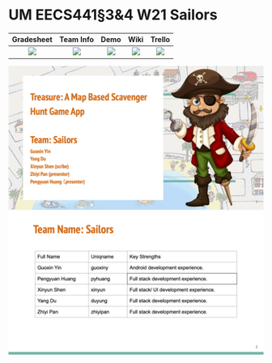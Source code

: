 # UM EECS441§3&4 W21 Sailors

| Gradesheet | Team Info | Demo  |  Wiki |  Trello  |
|:----------:|:---------:|:-----:|:-----:|:--------:|
|[<img src="https://eecs441.eecs.umich.edu/img/admin/grades3.png">][grade_sheet]|[<img src="https://eecs441.eecs.umich.edu/img/admin/team.png">][team_contract]|[<img src="https://eecs441.eecs.umich.edu/img/admin/video.png">][demo_page]|[<img src="https://eecs441.eecs.umich.edu/img/admin/wiki.png">][wiki_page]|[<img src="https://eecs441.eecs.umich.edu/img/admin/trello.png">][process_page]|


![Elevator Pitch](/assets/elevator.png)
![Team](/assets/team.png)

[grade_sheet]: https://docs.google.com/spreadsheets/d/1wEVv2B1XIFV6k4lRGj8lcMUZvFnBvc6UrOOhReq6u80/edit?usp=sharing
[team_contract]: /assets/contract.pdf
[demo_page]: https://youtube.com/
[wiki_page]: https://github.com/Billmvp73/441-Sailors/wiki
[process_page]: https://trello.com/b/Yt8uO7Dy/441sailors